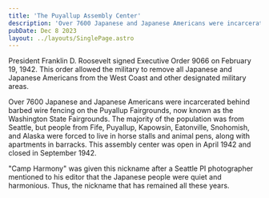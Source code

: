 ```yaml
---
title: 'The Puyallup Assembly Center'
description: 'Over 7600 Japanese and Japanese Americans were incarcerated behind barbed wire fencing on the Puyallup Fairgrounds, now known as the Washington State Fairgrounds.'
pubDate: Dec 8 2023
layout: ../layouts/SinglePage.astro
---
```

President Franklin D. Roosevelt signed Executive Order 9066 on February 19, 1942. This order allowed the military to remove all Japanese and Japanese Americans from the West Coast and other designated military areas.
 
Over 7600 Japanese and Japanese Americans were incarcerated behind barbed wire fencing on the Puyallup Fairgrounds, now known as the Washington State Fairgrounds.  The majority of the population was from Seattle, but people from Fife, Puyallup, Kapowsin, Eatonville, Snohomish, and Alaska were forced to live in horse stalls and animal pens, along with apartments in barracks. This assembly center was open in April 1942 and closed in September 1942.
 
"Camp Harmony" was given this nickname after a Seattle PI photographer mentioned to his editor that the Japanese people were quiet and harmonious.  Thus, the nickname that has remained all these years.

